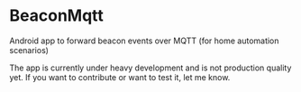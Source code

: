 # BeaconMqtt
Android app to forward beacon events over MQTT (for home automation scenarios)

The app is currently under heavy development and is not production quality yet.
If you want to contribute or want to test it, let me know.
